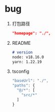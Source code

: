 # bug

1. 打包路径

   ```json
   "homepage": "./",
   ```

2. README

   ```markdown
   # version
   node: v18.16.0
   yarn: 1.22.19
   ```

3. tsconfig

   ```ts
   "baseUrl": "./",
   "paths": {
     "@/*": [
       "src/*"
     ]
   }
   ```

   

